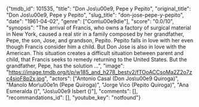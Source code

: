 {"tmdb_id": 101535, "title": "Don Jos\u00e9, Pepe y Pepito", "original_title": "Don Jos\u00e9, Pepe y Pepito", "slug_title": "don-jose-pepe-y-pepito", "date": "1961-04-02", "genre": ["Com\u00e9die"], "score": "0.0/10", "synopsis": "The arrival of Francis, who owns a factory of surgical material in New York, caused a real stir in a family composed by her grandfather, Pepe, the son, Jose, and grandson, Pepito. Pepito falls in love with her even though Francis consider him a child. But Don Jose is also in love with the American. This situation creates a difficult situation between parent and child, that Francis seeks to remedy returning to the United States. But the grandfather, Pepe, has the solution ...", "image": "https://image.tmdb.org/t/p/w185_and_h278_bestv2/fTOoACCsoMa2Z2o7zc4sjoF8p2x.jpg", "actors": ["Antonio Casal (Don Jos\u00e9 Quiroga)", "Manolo Mor\u00e1n (Pepe Quiroga)", "Jorge Vico (Pepito Quiroga)", "Ana Esmeralda ()", "Jos\u00e9 Isbert ()"], "comments": [], "recommandations_id": [], "youtube_key": "notfound"}